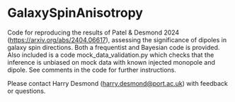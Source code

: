 # GalaxySpinAnisotropy

Code for reproducing the results of Patel & Desmond 2024 (https://arxiv.org/abs/2404.06617), assessing the significance of dipoles in galaxy spin directions. Both a frequentist and Bayesian code is provided. Also included is a code mock_data_validation.py which checks that the inference is unbiased on mock data with known injected monopole and dipole. See comments in the code for further instructions.

Please contact Harry Desmond (harry.desmond@port.ac.uk) with feedback or questions.
